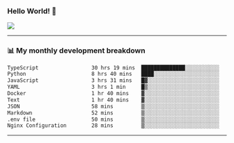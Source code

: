 ### Hello World! 👋

<a>
  <img align="center" src="https://github-readme-stats.vercel.app/api?username=megatunger&count_private=true&include_all_commits=true&bg_color=30,56CCF2,2F80ED&title_color=fff&text_color=fff" />
</a>

------
### 📊 My monthly development breakdown

<!--START_SECTION:waka-->

```txt
TypeScript                 30 hrs 19 mins  ██████████████░░░░░░░░░░░   56.14 %
Python                     8 hrs 40 mins   ████░░░░░░░░░░░░░░░░░░░░░   16.05 %
JavaScript                 3 hrs 31 mins   █▓░░░░░░░░░░░░░░░░░░░░░░░   06.53 %
YAML                       3 hrs 1 min     █▒░░░░░░░░░░░░░░░░░░░░░░░   05.60 %
Docker                     1 hr 40 mins    ▓░░░░░░░░░░░░░░░░░░░░░░░░   03.11 %
Text                       1 hr 40 mins    ▓░░░░░░░░░░░░░░░░░░░░░░░░   03.10 %
JSON                       58 mins         ▒░░░░░░░░░░░░░░░░░░░░░░░░   01.80 %
Markdown                   52 mins         ▒░░░░░░░░░░░░░░░░░░░░░░░░   01.61 %
.env file                  50 mins         ▒░░░░░░░░░░░░░░░░░░░░░░░░   01.56 %
Nginx Configuration        28 mins         ▒░░░░░░░░░░░░░░░░░░░░░░░░   00.87 %
```

<!--END_SECTION:waka-->

------
